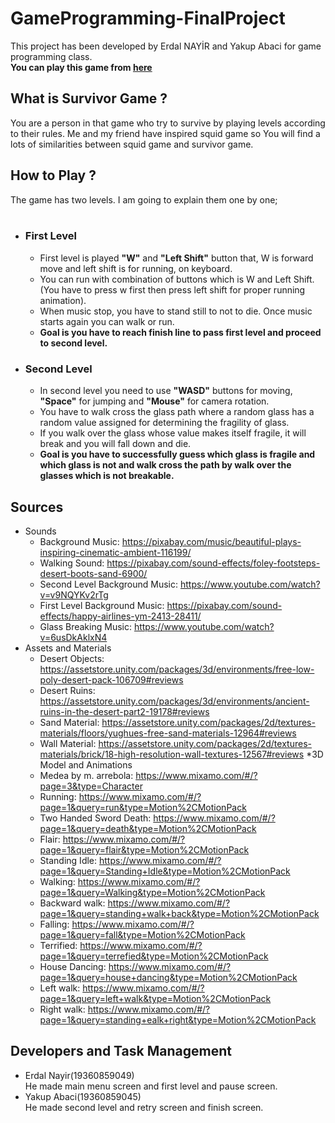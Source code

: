 # GameProgramming-FinalProject

This project has been developed by Erdal NAYİR and Yakup Abaci for game programming class. <br />
<b>You can play this game from [here](https://erdal-nyr.itch.io/survivor-game)</b></br>

## What is Survivor Game ?

You are a person in that game who try to survive by playing levels according to their rules. Me and my friend have inspired squid  game so You will find a lots of similarities between squid game and survivor game.

## How to Play ?

The game has two levels. I am going to explain them one by one;
<br />
<br />
* ### First Level
  * First level is played <b>"W"</b> and <b>"Left Shift"</b> button that, W is forward move and left shift is for running, on keyboard.
  * You can run with combination of buttons which is W and Left Shift.(You have to press w first then press left shift for proper running animation).
  * When music stop, you have to stand still to not to die. Once music starts again you can walk or run. 
  * <b>Goal is you have to reach finish line to pass first level and proceed to second level.</b>

* ### Second Level 
  * In second level you need to use <b>"WASD"</b> buttons for moving, <b>"Space"</b> for jumping and <b>"Mouse"</b> for camera rotation.
  * You have to walk cross the glass path where a random glass has a random value assigned for determining the fragility of glass.
  * If you walk over the glass whose value makes itself fragile, it will break and you will fall down and die.
  * <b>Goal is you have to successfully guess which glass is fragile and which glass is not and walk cross the path by walk over the glasses which is not breakable.</b>
  
## Sources

* Sounds
  * Background Music: https://pixabay.com/music/beautiful-plays-inspiring-cinematic-ambient-116199/
  * Walking Sound: https://pixabay.com/sound-effects/foley-footsteps-desert-boots-sand-6900/
  * Second Level Background Music: https://www.youtube.com/watch?v=v9NQYKv2rTg
  * First Level Background Music: https://pixabay.com/sound-effects/happy-airlines-ym-2413-28411/
  * Glass Breaking Music: https://www.youtube.com/watch?v=6usDkAklxN4
* Assets and Materials
  * Desert Objects: https://assetstore.unity.com/packages/3d/environments/free-low-poly-desert-pack-106709#reviews
  * Desert Ruins: https://assetstore.unity.com/packages/3d/environments/ancient-ruins-in-the-desert-part2-19178#reviews
  * Sand Material: https://assetstore.unity.com/packages/2d/textures-materials/floors/yughues-free-sand-materials-12964#reviews
  * Wall Material: https://assetstore.unity.com/packages/2d/textures-materials/brick/18-high-resolution-wall-textures-12567#reviews 
*3D Model and Animations
  * Medea by m. arrebola: https://www.mixamo.com/#/?page=3&type=Character
  * Running: https://www.mixamo.com/#/?page=1&query=run&type=Motion%2CMotionPack
  * Two Handed Sword Death: https://www.mixamo.com/#/?page=1&query=death&type=Motion%2CMotionPack
  * Flair: https://www.mixamo.com/#/?page=1&query=flair&type=Motion%2CMotionPack
  * Standing Idle: https://www.mixamo.com/#/?page=1&query=Standing+Idle&type=Motion%2CMotionPack
  * Walking: https://www.mixamo.com/#/?page=1&query=Walking&type=Motion%2CMotionPack
  * Backward walk: https://www.mixamo.com/#/?page=1&query=standing+walk+back&type=Motion%2CMotionPack
  * Falling: https://www.mixamo.com/#/?page=1&query=fall&type=Motion%2CMotionPack
  * Terrified: https://www.mixamo.com/#/?page=1&query=terrefied&type=Motion%2CMotionPack
  * House Dancing: https://www.mixamo.com/#/?page=1&query=house+dancing&type=Motion%2CMotionPack
  * Left walk: https://www.mixamo.com/#/?page=1&query=left+walk&type=Motion%2CMotionPack
  * Right walk: https://www.mixamo.com/#/?page=1&query=standing+ealk+right&type=Motion%2CMotionPack

## Developers and Task Management
* Erdal Nayir(19360859049)<br />
  He made main menu screen and first level and pause screen. 
* Yakup Abaci(19360859045)<br />
  He made second level and retry screen and finish screen.

